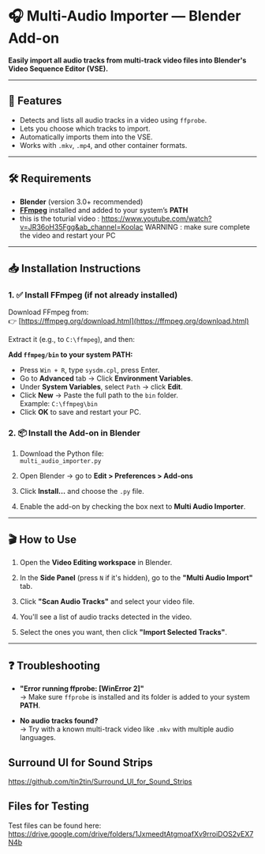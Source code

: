 # 🎧 Multi-Audio Importer — Blender Add-on

**Easily import all audio tracks from multi-track video files into Blender's Video Sequence Editor (VSE).**

---

## 🔧 Features

- Detects and lists all audio tracks in a video using `ffprobe`.
- Lets you choose which tracks to import.
- Automatically imports them into the VSE.
- Works with `.mkv`, `.mp4`, and other container formats.

---

## 🛠 Requirements

- **Blender** (version 3.0+ recommended)
- [**FFmpeg**](https://ffmpeg.org/download.html) installed and added to your system’s **PATH**
-  this is the toturial video : https://www.youtube.com/watch?v=JR36oH35Fgg&ab_channel=Koolac
WARNING : make sure complete the video and restart your PC


---

## 📥 Installation Instructions

### 1. ✅ Install FFmpeg (if not already installed)

Download FFmpeg from:  
👉 [https://ffmpeg.org/download.html](https://ffmpeg.org/download.html)

Extract it (e.g., to `C:\ffmpeg`), and then:

**Add `ffmpeg/bin` to your system PATH:**

- Press `Win + R`, type `sysdm.cpl`, press Enter.
- Go to **Advanced** tab → Click **Environment Variables**.
- Under **System Variables**, select `Path` → click **Edit**.
- Click **New** → Paste the full path to the `bin` folder.  
  Example: `C:\ffmpeg\bin`
- Click **OK** to save and restart your PC.

### 2. 📦 Install the Add-on in Blender

1. Download the Python file:  
   `multi_audio_importer.py`
   
2. Open Blender → go to **Edit > Preferences > Add-ons**

3. Click **Install...** and choose the `.py` file.

4. Enable the add-on by checking the box next to **Multi Audio Importer**.

---

## 🎬 How to Use

1. Open the **Video Editing workspace** in Blender.

2. In the **Side Panel** (press `N` if it's hidden), go to the **"Multi Audio Import"** tab.

3. Click **"Scan Audio Tracks"** and select your video file.

4. You'll see a list of audio tracks detected in the video.

5. Select the ones you want, then click **"Import Selected Tracks"**.

---

## ❓ Troubleshooting

- **"Error running ffprobe: [WinError 2]"**  
  → Make sure `ffprobe` is installed and its folder is added to your system **PATH**.

- **No audio tracks found?**  
  → Try with a known multi-track video like `.mkv` with multiple audio languages.



## Surround UI for Sound Strips
https://github.com/tin2tin/Surround_UI_for_Sound_Strips

## Files for Testing

Test files can be found here: https://drive.google.com/drive/folders/1JxmeedtAtgmoafXv9rroiDOS2vEX7N4b
